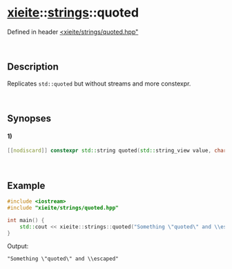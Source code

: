 # [xieite](../../xieite.md)\:\:[strings](../../strings.md)\:\:quoted
Defined in header [<xieite/strings/quoted.hpp"](../../../include/xieite/strings/quoted.hpp)

&nbsp;

## Description
Replicates `std::quoted` but without streams and more constexpr.

&nbsp;

## Synopses
#### 1)
```cpp
[[nodiscard]] constexpr std::string quoted(std::string_view value, char delimiter = '"', char escape = '\\') noexcept;
```

&nbsp;

## Example
```cpp
#include <iostream>
#include "xieite/strings/quoted.hpp"

int main() {
    std::cout << xieite::strings::quoted("Something \"quoted\" and \\escaped") << '\n';
}
```
Output:
```
"Something \"quoted\" and \\escaped"
```
